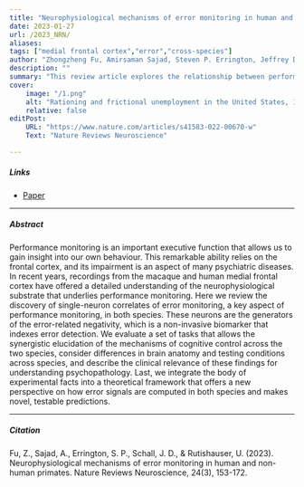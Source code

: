 ```yaml
---
title: "Neurophysiological mechanisms of error monitoring in human and non-human primates" 
date: 2023-01-27
url: /2023_NRN/
aliases: 
tags: ["medial frontal cortex","error","cross-species"]
author: "Zhongzheng Fu, Amirsaman Sajad, Steven P. Errington, Jeffrey D. Schall, & Ueli Rutishauser"
description: ""
summary: "This review article explores the relationship between performance monitoring, frontal cortex function, and psychiatric disorders by discussing findings from studies on macaques and humans, highlighting the identification of specific neurons associated with error monitoring and proposing a theoretical framework that offers new insights into error signal computation in both species."
cover:
    image: "/1.png"
    alt: "Rationing and frictional unemployment in the United States, 1964–2009"
    relative: false
editPost:
    URL: "https://www.nature.com/articles/s41583-022-00670-w"
    Text: "Nature Reviews Neuroscience"

---
```



##### Links

- [Paper](https://www.nature.com/articles/s41583-022-00670-w)

---

##### Abstract

Performance monitoring is an important executive function that allows us to gain insight into our own behaviour. This remarkable ability relies on the frontal cortex, and its impairment is an aspect of many psychiatric diseases. In recent years, recordings from the macaque and human medial frontal cortex have offered a detailed understanding of the neurophysiological substrate that underlies performance monitoring. Here we review the discovery of single-neuron correlates of error monitoring, a key aspect of performance monitoring, in both species. These neurons are the generators of the error-related negativity, which is a non-invasive biomarker that indexes error detection. We evaluate a set of tasks that allows the synergistic elucidation of the mechanisms of cognitive control across the two species, consider differences in brain anatomy and testing conditions across species, and describe the clinical relevance of these findings for understanding psychopathology. Last, we integrate the body of experimental facts into a theoretical framework that offers a new perspective on how error signals are computed in both species and makes novel, testable predictions.

---
##### Citation

Fu, Z., Sajad, A., Errington, S. P., Schall, J. D., & Rutishauser, U. (2023). Neurophysiological mechanisms of error monitoring in human and non-human primates. Nature Reviews Neuroscience, 24(3), 153-172.
